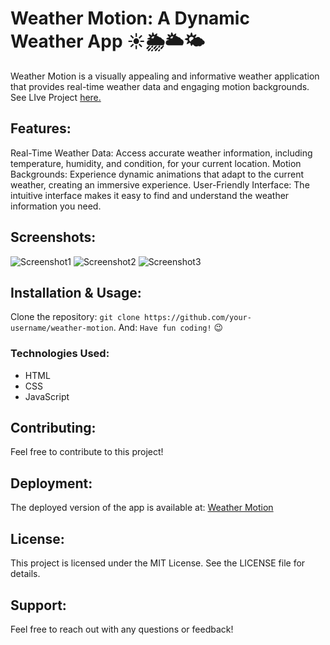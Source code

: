 # Weather Motion: A Dynamic Weather App ️☀️🌦️🌥️🌤️
Weather Motion is a visually appealing and informative weather application that provides real-time weather data and engaging motion backgrounds.
See LIve Project [here.](https://weathermo.vercel.app)

## Features:

Real-Time Weather Data: Access accurate weather information, including temperature, humidity, and condition, for your current location.
Motion Backgrounds: Experience dynamic animations that adapt to the current weather, creating an immersive experience.
User-Friendly Interface: The intuitive interface makes it easy to find and understand the weather information you need.

## Screenshots:
![Screenshot1](https://github.com/user-attachments/assets/e27dd728-272b-462c-abbe-95ce8798c65e)
![Screenshot2](https://github.com/user-attachments/assets/11f120d3-a01f-4123-9540-fe0a682f78e7)
![Screenshot3](https://github.com/user-attachments/assets/117639fe-1234-43ca-bb26-472c096343ff)

## Installation & Usage:
Clone the repository: `git clone https://github.com/your-username/weather-motion`.
And: `Have fun coding!` 😉

### Technologies Used:
- HTML
- CSS
- JavaScript

## Contributing:
Feel free to contribute to this project!

## Deployment:
The deployed version of the app is available at: [Weather Motion](https://weathermo.vercel.app)

## License:
This project is licensed under the MIT License. See the LICENSE file for details.

## Support:
Feel free to reach out with any questions or feedback!
